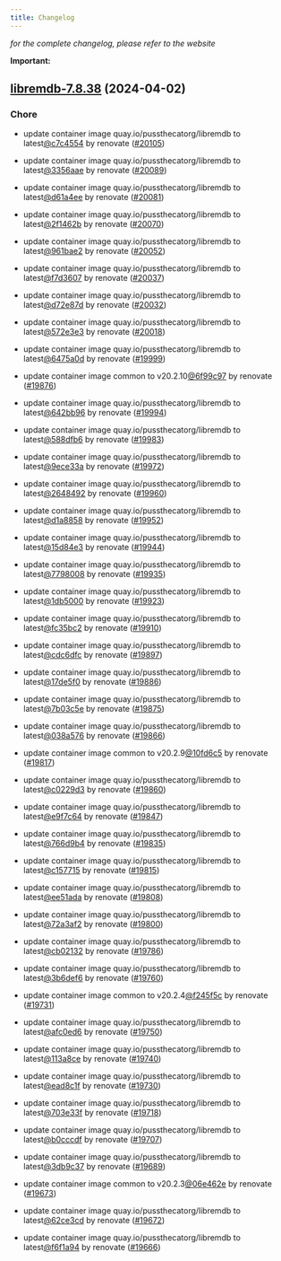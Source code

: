 ```yaml
---
title: Changelog
---
```



*for the complete changelog, please refer to the website*

**Important:**


## [libremdb-7.8.38](https://github.com/truecharts/charts/compare/libremdb-7.6.0...libremdb-7.8.38) (2024-04-02)

### Chore



- update container image quay.io/pussthecatorg/libremdb to latest[@c7c4554](https://github.com/c7c4554) by renovate ([#20105](https://github.com/truecharts/charts/issues/20105))

- update container image quay.io/pussthecatorg/libremdb to latest[@3356aae](https://github.com/3356aae) by renovate ([#20089](https://github.com/truecharts/charts/issues/20089))

- update container image quay.io/pussthecatorg/libremdb to latest[@d61a4ee](https://github.com/d61a4ee) by renovate ([#20081](https://github.com/truecharts/charts/issues/20081))

- update container image quay.io/pussthecatorg/libremdb to latest[@2f1462b](https://github.com/2f1462b) by renovate ([#20070](https://github.com/truecharts/charts/issues/20070))

- update container image quay.io/pussthecatorg/libremdb to latest[@961bae2](https://github.com/961bae2) by renovate ([#20052](https://github.com/truecharts/charts/issues/20052))

- update container image quay.io/pussthecatorg/libremdb to latest[@f7d3607](https://github.com/f7d3607) by renovate ([#20037](https://github.com/truecharts/charts/issues/20037))

- update container image quay.io/pussthecatorg/libremdb to latest[@d72e87d](https://github.com/d72e87d) by renovate ([#20032](https://github.com/truecharts/charts/issues/20032))

- update container image quay.io/pussthecatorg/libremdb to latest[@572e3e3](https://github.com/572e3e3) by renovate ([#20018](https://github.com/truecharts/charts/issues/20018))

- update container image quay.io/pussthecatorg/libremdb to latest[@6475a0d](https://github.com/6475a0d) by renovate ([#19999](https://github.com/truecharts/charts/issues/19999))

- update container image common to v20.2.10[@6f99c97](https://github.com/6f99c97) by renovate ([#19876](https://github.com/truecharts/charts/issues/19876))

- update container image quay.io/pussthecatorg/libremdb to latest[@642bb96](https://github.com/642bb96) by renovate ([#19994](https://github.com/truecharts/charts/issues/19994))

- update container image quay.io/pussthecatorg/libremdb to latest[@588dfb6](https://github.com/588dfb6) by renovate ([#19983](https://github.com/truecharts/charts/issues/19983))

- update container image quay.io/pussthecatorg/libremdb to latest[@9ece33a](https://github.com/9ece33a) by renovate ([#19972](https://github.com/truecharts/charts/issues/19972))

- update container image quay.io/pussthecatorg/libremdb to latest[@2648492](https://github.com/2648492) by renovate ([#19960](https://github.com/truecharts/charts/issues/19960))

- update container image quay.io/pussthecatorg/libremdb to latest[@d1a8858](https://github.com/d1a8858) by renovate ([#19952](https://github.com/truecharts/charts/issues/19952))

- update container image quay.io/pussthecatorg/libremdb to latest[@15d84e3](https://github.com/15d84e3) by renovate ([#19944](https://github.com/truecharts/charts/issues/19944))

- update container image quay.io/pussthecatorg/libremdb to latest[@7798008](https://github.com/7798008) by renovate ([#19935](https://github.com/truecharts/charts/issues/19935))

- update container image quay.io/pussthecatorg/libremdb to latest[@1db5000](https://github.com/1db5000) by renovate ([#19923](https://github.com/truecharts/charts/issues/19923))

- update container image quay.io/pussthecatorg/libremdb to latest[@fc35bc2](https://github.com/fc35bc2) by renovate ([#19910](https://github.com/truecharts/charts/issues/19910))

- update container image quay.io/pussthecatorg/libremdb to latest[@cdc6dfc](https://github.com/cdc6dfc) by renovate ([#19897](https://github.com/truecharts/charts/issues/19897))

- update container image quay.io/pussthecatorg/libremdb to latest[@17de5f0](https://github.com/17de5f0) by renovate ([#19886](https://github.com/truecharts/charts/issues/19886))

- update container image quay.io/pussthecatorg/libremdb to latest[@7b03c5e](https://github.com/7b03c5e) by renovate ([#19875](https://github.com/truecharts/charts/issues/19875))

- update container image quay.io/pussthecatorg/libremdb to latest[@038a576](https://github.com/038a576) by renovate ([#19866](https://github.com/truecharts/charts/issues/19866))

- update container image common to v20.2.9[@10fd6c5](https://github.com/10fd6c5) by renovate ([#19817](https://github.com/truecharts/charts/issues/19817))

- update container image quay.io/pussthecatorg/libremdb to latest[@c0229d3](https://github.com/c0229d3) by renovate ([#19860](https://github.com/truecharts/charts/issues/19860))

- update container image quay.io/pussthecatorg/libremdb to latest[@e9f7c64](https://github.com/e9f7c64) by renovate ([#19847](https://github.com/truecharts/charts/issues/19847))

- update container image quay.io/pussthecatorg/libremdb to latest[@766d9b4](https://github.com/766d9b4) by renovate ([#19835](https://github.com/truecharts/charts/issues/19835))

- update container image quay.io/pussthecatorg/libremdb to latest[@c157715](https://github.com/c157715) by renovate ([#19815](https://github.com/truecharts/charts/issues/19815))

- update container image quay.io/pussthecatorg/libremdb to latest[@ee51ada](https://github.com/ee51ada) by renovate ([#19808](https://github.com/truecharts/charts/issues/19808))

- update container image quay.io/pussthecatorg/libremdb to latest[@72a3af2](https://github.com/72a3af2) by renovate ([#19800](https://github.com/truecharts/charts/issues/19800))

- update container image quay.io/pussthecatorg/libremdb to latest[@cb02132](https://github.com/cb02132) by renovate ([#19786](https://github.com/truecharts/charts/issues/19786))

- update container image quay.io/pussthecatorg/libremdb to latest[@3b6def6](https://github.com/3b6def6) by renovate ([#19760](https://github.com/truecharts/charts/issues/19760))

- update container image common to v20.2.4[@f245f5c](https://github.com/f245f5c) by renovate ([#19731](https://github.com/truecharts/charts/issues/19731))

- update container image quay.io/pussthecatorg/libremdb to latest[@afc0ed6](https://github.com/afc0ed6) by renovate ([#19750](https://github.com/truecharts/charts/issues/19750))

- update container image quay.io/pussthecatorg/libremdb to latest[@113a8ce](https://github.com/113a8ce) by renovate ([#19740](https://github.com/truecharts/charts/issues/19740))

- update container image quay.io/pussthecatorg/libremdb to latest[@ead8c1f](https://github.com/ead8c1f) by renovate ([#19730](https://github.com/truecharts/charts/issues/19730))

- update container image quay.io/pussthecatorg/libremdb to latest[@703e33f](https://github.com/703e33f) by renovate ([#19718](https://github.com/truecharts/charts/issues/19718))

- update container image quay.io/pussthecatorg/libremdb to latest[@b0cccdf](https://github.com/b0cccdf) by renovate ([#19707](https://github.com/truecharts/charts/issues/19707))

- update container image quay.io/pussthecatorg/libremdb to latest[@3db9c37](https://github.com/3db9c37) by renovate ([#19689](https://github.com/truecharts/charts/issues/19689))

- update container image common to v20.2.3[@06e462e](https://github.com/06e462e) by renovate ([#19673](https://github.com/truecharts/charts/issues/19673))

- update container image quay.io/pussthecatorg/libremdb to latest[@62ce3cd](https://github.com/62ce3cd) by renovate ([#19672](https://github.com/truecharts/charts/issues/19672))

- update container image quay.io/pussthecatorg/libremdb to latest[@f6f1a94](https://github.com/f6f1a94) by renovate ([#19666](https://github.com/truecharts/charts/issues/19666))
